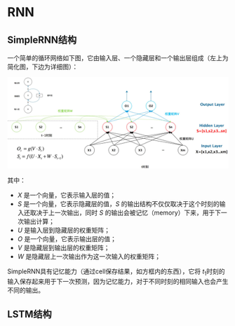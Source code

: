 # RNN

## SimpleRNN结构

一个简单的循环网络如下图，它由输入层、一个隐藏层和一个输出层组成（左上为简化图，下边为详细图）：

![RNN结构图](img/RNN基础_2021-11-25-10-47-07.png)

其中：
- $X$ 是一个向量，它表示输入层的值；
- $S$ 是一个向量，它表示隐藏层的值，$S$ 的输出结构不仅仅取决于这个时刻的输入还取决于上一次输出，同时 $S$ 的输出会被记忆（memory）下来，用于下一次输出计算；
- $U$ 是输入层到隐藏层的权重矩阵；
- $O$ 是一个向量，它表示输出层的值；
- $V$ 是隐藏层到输出层的权重矩阵；
- $W$ 是隐藏层上一次输出作为这一次输入的权重矩阵； 

SimpleRNN具有记忆能力（通过cell保存结果，如方框内的东西），它将 $t_1$时刻的输入保存起来用于下一次预测，因为记忆能力，对于不同时刻的相同输入也会产生不同的输出。



## LSTM结构

